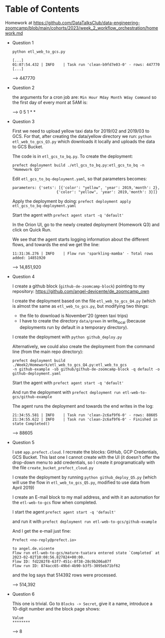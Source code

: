 
# Table of Contents



Homework at
<https://github.com/DataTalksClub/data-engineering-zoomcamp/blob/main/cohorts/2023/week_2_workflow_orchestration/homework.md>

-   Question 1
    
        python etl_web_to_gcs.py
        
        [...]
        01:07:54.432 | INFO    | Task run 'clean-b9fd7e03-0' - rows: 447770
        [...]
    
    &#x2013;> 447770

-   Question 2
    
    the arguments for a cron job are: `Min Hour Mday Month Wday Command`
    so the first day of every mont at 5AM is:
    
    &#x2013;> 0 5 1 \* \*

-   Question 3
    
    First we need to upload yellow taxi data for 2019/02 and 2019/03 to GCS. For
    that, after creating the data/yellow directory we run: `python
      etl_web_to_gcs_Q3.py` which downloads it locally and uploads the data to GCS
    Bucket. 
    
    The code is in `etl_gcs_to_bq.py`. To create the deployment:
    
        prefect deployment build ./etl_gcs_to_bq.py:etl_gcs_to_bq -n "Homework Q3"
    
    Edit `etl_gcs_to_bq-deployment.yaml`, so that parameters becomes:
    
        parameters: {'sets': [{'color': "yellow", 'year': 2019,'month': 2},
                            {'color': "yellow", 'year': 2019,'month': 3}]}
    
    Apply the deployment by doing: `prefect deployment apply
      etl_gcs_to_bq-deployment.yaml` 
    
    Start the agent with `prefect agent start -q 'default'`
    
    In the Orion UI, go to the newly created deployment (Homework Q3) and click on
    Quick Run.
    
    We see that the agent starts logging information about the different flows,
    and towards the end we get the line:
    
        11:31:36.276 | INFO    | Flow run 'sparkling-mamba' - Total rows added: 14851920
    
    &#x2013;> 14,851,920

-   Question 4
    
    I create a github block (`github-de-zoomcamp-block`) pointing to my repository:
    <https://github.com/angel-devicente/de_zoomcamp_own>
    
    I create the deployment based on the file `etl_web_to_gcs_Q4.py` (which is
    almost the same as `etl_web_to_gcs.py`, but modifying two things:
    
    -   the file to download is November'20 (green taxi trips)
    -   I have to create the directory `data/green` in write<sub>local</sub> (because
        deployments run by default in a temporary directory).
    
    I create the deployment with `python github_deploy.py`
    
    Alternatively, we could also create the deployment from the command line (from
    the main repo directory): 
    
        prefect deployment build ./Week2/Homework/etl_web_to_gcs_Q4.py:etl_web_to_gcs
        -n github-example -sb github/github-de-zoomcamp-block -q default -o
        github-deployment.yaml 
    
    Start the agent with `prefect agent start -q 'default'`
    
    And run the deployment with `prefect deployment run
      etl-web-to-gcs/github-example` 
    
    The agent runs the deployment and towards the end writes in the log:
    
        21:34:55.581 | INFO    | Task run 'clean-2c6af9f6-0' - rows: 88605                                 
        21:34:55.622 | INFO    | Task run 'clean-2c6af9f6-0' - Finished in state Completed()
    
    &#x2013;> 88605

-   Question 5
    
    I use `app.prefect.cloud`. I recreate the blocks: GitHub, GCP Credentials, GCS
    Bucket. This last one I cannot create with the UI (it doesn't offer the
    drop-down menu to add credentials, so I create it programatically with the
    file `create_bucket_prefect_cloud.py`
    
    I create the deployment by running `python github_deploy_Q5.py` (which will use
    the flow in `etl_web_to_gcs_Q5.py`, modified to use data from April 2019)
    
    I create an E-mail block to my mail address, and with it an automation for the
    `etl-web-to-gcs` flow when completed.
    
    I start the agent `prefect agent start -q 'default'`
    
    and run it with `prefect deployment run etl-web-to-gcs/github-example`
    
    And I get the e-mail just fine:
    
        Prefect <no-reply@prefect.io>
        
        to angel.de.vicente
        Flow run etl-web-to-gcs/mature-tuatara entered state `Completed` at 2023-02-02T10:08:56.827824+00:00.
        Flow ID: fd2282f8-63f7-451c-8f38-28c9b206a87f
        Flow run ID: 874acc65-49bd-4b90-b3f5-3095eb71bf62
    
    and the log says that 514392 rows were processed.
    
    &#x2013;> 514,392

-   Question 6
    
    This one is trivial. Go to `Blocks -> Secret`, give it a name, introduce a
    10-digit number and the block page shows:
    
        Value
        ********
    
    &#x2013;> 8

